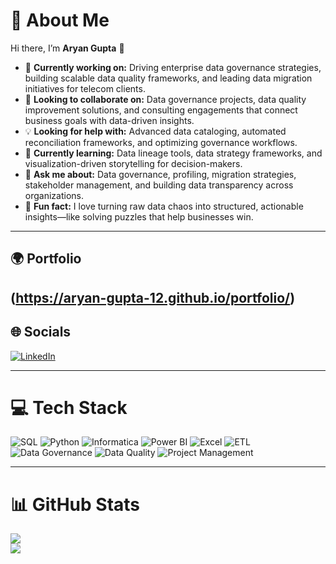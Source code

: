 # 💫 About Me
Hi there, I’m **Aryan Gupta** 👋  

- 🔭 **Currently working on:** Driving enterprise data governance strategies, building scalable data quality frameworks, and leading data migration initiatives for telecom clients.  
- 🤝 **Looking to collaborate on:** Data governance projects, data quality improvement solutions, and consulting engagements that connect business goals with data-driven insights.  
- 💡 **Looking for help with:** Advanced data cataloging, automated reconciliation frameworks, and optimizing governance workflows.  
- 🌱 **Currently learning:** Data lineage tools, data strategy frameworks, and visualization-driven storytelling for decision-makers.  
- 💬 **Ask me about:** Data governance, profiling, migration strategies, stakeholder management, and building data transparency across organizations.  
- 🎯 **Fun fact:** I love turning raw data chaos into structured, actionable insights—like solving puzzles that help businesses win.  

---

## 🌍 Portfolio
(https://aryan-gupta-12.github.io/portfolio/)
---

## 🌐 Socials
[![LinkedIn](https://img.shields.io/badge/LinkedIn-%230077B5.svg?logo=linkedin&logoColor=white)](https://linkedin.com/in/aryangupta)

---

# 💻 Tech Stack
![SQL](https://img.shields.io/badge/sql-%23025E8C.svg?style=for-the-badge&logo=database&logoColor=white)
![Python](https://img.shields.io/badge/python-3670A0?style=for-the-badge&logo=python&logoColor=ffdd54)
![Informatica](https://img.shields.io/badge/Informatica-E56F00?style=for-the-badge&logo=informatica&logoColor=white)
![Power BI](https://img.shields.io/badge/power_bi-F2C811?style=for-the-badge&logo=powerbi&logoColor=black)
![Excel](https://img.shields.io/badge/Microsoft%20Excel-217346?style=for-the-badge&logo=microsoftexcel&logoColor=white)
![ETL](https://img.shields.io/badge/ETL-008080?style=for-the-badge&logo=databricks&logoColor=white)
![Data Governance](https://img.shields.io/badge/Data%20Governance-FF6F00?style=for-the-badge&logoColor=white)
![Data Quality](https://img.shields.io/badge/Data%20Quality-0078D7?style=for-the-badge&logoColor=white)
![Project Management](https://img.shields.io/badge/Project%20Management-0052CC?style=for-the-badge&logo=jira&logoColor=white)

---

# 📊 GitHub Stats
![](https://github-readme-stats.vercel.app/api?username=aryangupta1206&theme=shadow_green&hide_border=false&include_all_commits=false&count_private=false)  
![](https://github-readme-streak-stats.herokuapp.com/?user=aryangupta1206&theme=shadow_green&hide_border=false)
